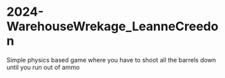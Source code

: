 # 2024-WarehouseWrekage_LeanneCreedon
Simple physics based game where you have to shoot all the barrels down until you run out of ammo
